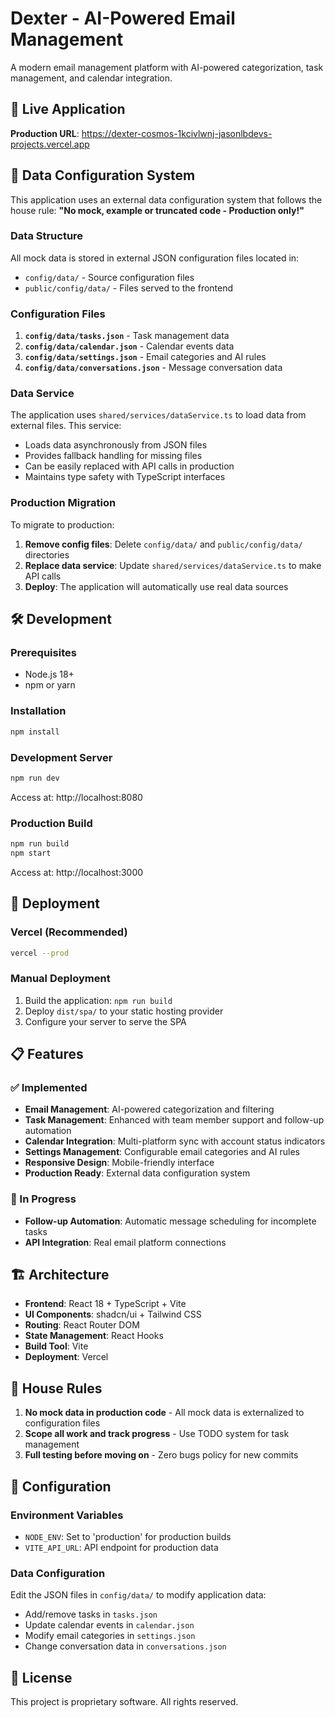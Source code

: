 # Dexter - AI-Powered Email Management

A modern email management platform with AI-powered categorization, task management, and calendar integration.

## 🚀 Live Application

**Production URL**: https://dexter-cosmos-1kcivlwnj-jasonlbdevs-projects.vercel.app

## 📁 Data Configuration System

This application uses an external data configuration system that follows the house rule: **"No mock, example or truncated code - Production only!"**

### Data Structure

All mock data is stored in external JSON configuration files located in:
- `config/data/` - Source configuration files
- `public/config/data/` - Files served to the frontend

### Configuration Files

1. **`config/data/tasks.json`** - Task management data
2. **`config/data/calendar.json`** - Calendar events data  
3. **`config/data/settings.json`** - Email categories and AI rules
4. **`config/data/conversations.json`** - Message conversation data

### Data Service

The application uses `shared/services/dataService.ts` to load data from external files. This service:
- Loads data asynchronously from JSON files
- Provides fallback handling for missing files
- Can be easily replaced with API calls in production
- Maintains type safety with TypeScript interfaces

### Production Migration

To migrate to production:
1. **Remove config files**: Delete `config/data/` and `public/config/data/` directories
2. **Replace data service**: Update `shared/services/dataService.ts` to make API calls
3. **Deploy**: The application will automatically use real data sources

## 🛠️ Development

### Prerequisites
- Node.js 18+
- npm or yarn

### Installation
```bash
npm install
```

### Development Server
```bash
npm run dev
```
Access at: http://localhost:8080

### Production Build
```bash
npm run build
npm start
```
Access at: http://localhost:3000

## 🚀 Deployment

### Vercel (Recommended)
```bash
vercel --prod
```

### Manual Deployment
1. Build the application: `npm run build`
2. Deploy `dist/spa/` to your static hosting provider
3. Configure your server to serve the SPA

## 📋 Features

### ✅ Implemented
- **Email Management**: AI-powered categorization and filtering
- **Task Management**: Enhanced with team member support and follow-up automation
- **Calendar Integration**: Multi-platform sync with account status indicators
- **Settings Management**: Configurable email categories and AI rules
- **Responsive Design**: Mobile-friendly interface
- **Production Ready**: External data configuration system

### 🔄 In Progress
- **Follow-up Automation**: Automatic message scheduling for incomplete tasks
- **API Integration**: Real email platform connections

## 🏗️ Architecture

- **Frontend**: React 18 + TypeScript + Vite
- **UI Components**: shadcn/ui + Tailwind CSS
- **Routing**: React Router DOM
- **State Management**: React Hooks
- **Build Tool**: Vite
- **Deployment**: Vercel

## 📝 House Rules

1. **No mock data in production code** - All mock data is externalized to configuration files
2. **Scope all work and track progress** - Use TODO system for task management
3. **Full testing before moving on** - Zero bugs policy for new commits

## 🔧 Configuration

### Environment Variables
- `NODE_ENV`: Set to 'production' for production builds
- `VITE_API_URL`: API endpoint for production data

### Data Configuration
Edit the JSON files in `config/data/` to modify application data:
- Add/remove tasks in `tasks.json`
- Update calendar events in `calendar.json`
- Modify email categories in `settings.json`
- Change conversation data in `conversations.json`

## 📄 License

This project is proprietary software. All rights reserved. 